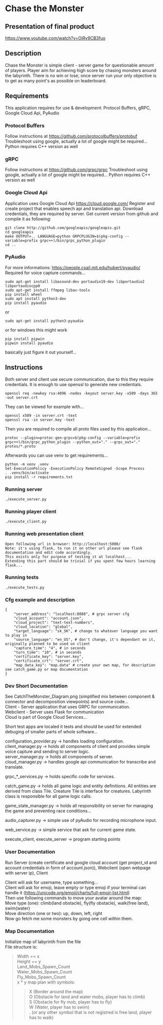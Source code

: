 # Chase the Monster
## Presentation of final product
https://www.youtube.com/watch?v=OiRv9CB3fuo

## Description
Chase the Monster is simple client - server game for questionable amount of players.
Player aim for achieving high score by chasing monsters around the labyrinth.
There is no win or lose, once server run your only objective is to get as many point's as possible on leaderboard.

## Requirements 
This application requires for use & development: Protocol Buffers, gRPC, Google Cloud Api, PyAudio
### Protocol Buffers
Follow instructions at https://github.com/protocolbuffers/protobuf
Troubleshoot using google, actually a lot of google might be required...
Python requires C++ version as well
### gRPC
Follow instructions at https://github.com/grpc/grpc
Troubleshoot using google, actually a lot of google might be required...
Python requires C++ version as well
### Google Cloud Api
Application uses Google Cloud Api https://cloud.google.com/
Register and create project that enables speech api and translation api.
Download credentials, they are required by server.
Get current version from github and compile it as following:
```
git clone http://github.com/googleapis/googleapis.git
cd googleapis
make OUTPUT=.. LANGUAGE=python GRPCPLUGIN=$(pkg-config --variable=prefix grpc++)/bin/grpc_python_plugin
cd ..
```
### PyAudio
For more informations: https://people.csail.mit.edu/hubert/pyaudio/
Required for voice capture commands...
```
sudo apt-get install libasound-dev portaudio19-dev libportaudio2 libportaudiocpp0
sudo apt-get install ffmpeg libav-tools
pip install wheel
sudo apt install python3-dev
pip install pyaudio
```
or
```
sudo apt-get install python3-pyaudio
```
or for windows this might work
```
pip install pipwin
pipwin install pyaudio
```
basically just figure it out yourself...
## Instructions
Both server and client use secure communication, due to this they require credentials.
It is enough to use openssl to generate new credentials.
```
openssl req -newkey rsa:4096 -nodes -keyout server.key -x509 -days 365 -out server.crt
```
They can be viewed for example with...
```
openssl x509 -in server.crt -text
openssl rsa -in server.key -text
```
Then you are required to compile all proto files used by this application...
```
protoc --plugin=protoc-gen-grpc=$(pkg-config --variable=prefix grpc++)/bin/grpc_python_plugin --python_out="." --grpc_out="." protos/*.proto
```
Afterwards you can use venv to get requirements...
```
python -m venv .venv 
Set-ExecutionPolicy -ExecutionPolicy RemoteSigned -Scope Process
. .venv/bin/activate
pip install -r requirements.txt
```
### Running server
```
./execute_server.py
```
### Running player client
```
./execute_client.py
```
### Running web presentation client
```
Open following url in browser: http://localhost:5000/
Note: it's using flask, to run it on other url please see flask documentation and edit code accordingly.
This exists only for purpose of testing it at localhost...
Extending this part should be trivial if you spent few hours learning flask...
```
### Running tests
```
./execute_tests.py
```
### Cfg example and description
```
{
    "server_address": "localhost:8888", # grpc server cfg
    "cloud_account": "account.json",
    "cloud_project": "text-text-numbers",
    "cloud_location": "global",
    "target_language": "sk_SK", # change to whatever language you want to play in
    "source_language": "en_US", # don't change, it's dependant on it, originally planned to be used on client
    "capture_time": "4", # in seconds
    "turn_time": "10", # in seconds
    "certificate_key": "server.key",
    "certificate_crt": "server.crt",
    "map_data_key": "map.data" # create your own map, for description see catch_game.py or map documentation
}
```
### Dev Short Documentation
See CatchTheMonster_Diagram.png (simplified mix between component & connector and decomposition viewpoints) and source code...  
Client - Server application that uses GRPC for communication.  
Webclient - Server uses Flask for communication  
Cloud is part of Google Cloud Services...  

Short test apps are localed it tests and should be used for extended debuging of smaller parts of whole software...  

configuration_provider.py -> handles loading configuration.  
client_manager.py -> holds all components of client and provides simple voice capture and sending to server logic.   
server_manager.py -> holds all components of server.  
cloud_manager.py -> handles google api communication for transcribe and translate.  

grpc_*_services.py -> holds specific code for services.  

catch_game.py -> holds all game logic and entity definitions. All entities are derived from class Tile. Creature Tile is interface for creatures. Labyrinth class is responsible for all game logic calls.  

game_state_manager.py -> holds all responsibility on server for managing the game and preventing race conditions...  

audio_capturer.py -> simple use of pyAudio for recording microphone input.  

web_service.py -> simple service that ask for current game state.  

execute_client, execute_server -> program starting points  

### User Documentation
Run Server (create certificate and google cloud account (get project_id and account credentials in form of account.json)), Webclient (open webpage with server ip), Client  

Client will ask for username, type something...  
Client will ask for emoji, leave empty or type emoji if your terminal can handle it (https://unicode.org/emoji/charts/full-emoji-list.html)  
Then use following commands to move your avatar around the map:  
Move type (one): climb(land obstacle), fly(fly obstacle), walk(free land), swim(water)  
Move direction (one or two): up, down, left, right  
Now go fetch me some monsters by going one cell within them.  

### Map Documentation
Initialize map of labyrinth from the file  
File structure is:  
>Width == x  
>Height == y  
>Land_Mobs_Spawn_Count  
>Water_Mobs_Spawn_Count  
>Fly_Mobs_Spawn_Count  
>x * y map plan with symbols:   
>>X (Border around the map)  
>>O (Obstacle for land and water mobs, player has to climb)  
>>S (Obstacle for fly mob, player has to fly)  
>>W (Water, player has to swim)  
>>. (or any other symbol that is not registred is free land, player has to walk)  
